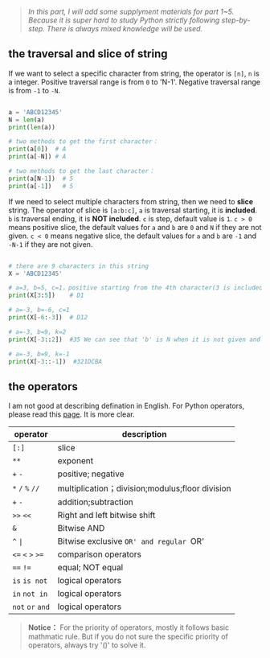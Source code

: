 >*In this part, I will add some supplyment materials for part 1~5. Because it is super hard to study Python strictly following step-by-step. There is always mixed knowledge will be used.*


## the traversal and slice of string

If we want to select a specific character from string, the operator is `[n]`, `n` is a integer. Positive traversal range is from `0` to 'N-1'. Negative traversal range is from `-1` to `-N`. 

```python

a = 'ABCD12345'
N = len(a)
print(len(a))

# two methods to get the first character：
print(a[0])  # A
print(a[-N]) # A

# two methods to get the last character：
print(a[N-1])  # 5
print(a[-1])   # 5

```

If we need to select multiple characters from string, then we need to **slice** string. The operator of slice is `[a:b:c]`, `a` is traversal starting, it is **included**. `b` is traversal ending, it is **NOT included**. `c` is step, default value is `1`. `c > 0` means positive slice, the default values for `a` and `b` are `0` and `N` if they are not given. `c < 0` means negative slice, the default values for `a` and `b` are `-1` and `-N-1` if they are not given. 


```python

# there are 9 characters in this string
X = 'ABCD12345'

# a=3, b=5, c=1，positive starting from the 4th character(3 is included) to the 5th character(5 is NOT included. Step lenth is 1.
print(X[3:5])    # D1

# a=-3, b=-6, c=1
print(X[-6:-3])  # D12

# a=-3, b=9, k=2
print(X[-3::2])  #35 We can see that 'b' is N when it is not given and c >0.

# a=-3, b=9, k=-1
print(X[-3::-1])  #321DCBA 

```


## the operators
I am not good at describing defination in English. For Python operators, please read this [page](<https://www.tutorialspoint.com/python/python_basic_operators.htm>). It is more clear.

| operator                                                     | description                   |
| ------------------------------------------------------------ | ------------------------------|
| `[:]`                                                        | slice                     |
| `**`                                                         | exponent                      |
| `+` `-`                                                       | positive; negative          |
| `*` `/` `%` `//`                            | multiplication；division;modulus;floor division |
| `+` `-`                                                      | addition;subtraction          |
| `>>` `<<`                                                 | Right and left bitwise shift       |
| `&`                                                          | Bitwise AND                      |
| `^` `\|`                                           | Bitwise exclusive `OR' and regular `OR'  |
| `<=` `<` `>` `>=`                                            | comparison operators         |
| `==` `!=`                                                    | equal; NOT equal              |
| `is`  `is not`                                               | logical operators             |
| `in` `not in`                                                | logical operators              |
| `not` `or` `and`                                             | logical operators             |

>**Notice：** For the priority of operators, mostly it follows basic mathmatic rule. But if you do not sure the specific priority of operators, always try '()' to solve it.
